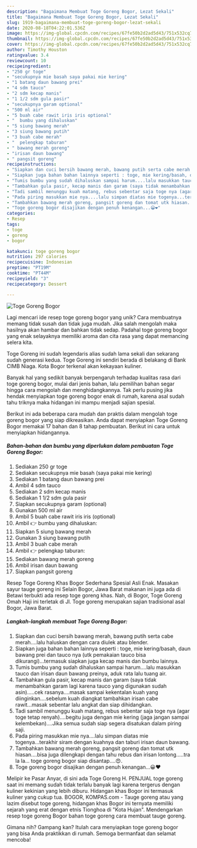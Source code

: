 ```yaml
---
description: "Bagaimana Membuat Toge Goreng Bogor, Lezat Sekali"
title: "Bagaimana Membuat Toge Goreng Bogor, Lezat Sekali"
slug: 1919-bagaimana-membuat-toge-goreng-bogor-lezat-sekali
date: 2020-08-18T04:22:01.536Z
image: https://img-global.cpcdn.com/recipes/67fe50b2d2ad5d43/751x532cq70/toge-goreng-bogor-foto-resep-utama.jpg
thumbnail: https://img-global.cpcdn.com/recipes/67fe50b2d2ad5d43/751x532cq70/toge-goreng-bogor-foto-resep-utama.jpg
cover: https://img-global.cpcdn.com/recipes/67fe50b2d2ad5d43/751x532cq70/toge-goreng-bogor-foto-resep-utama.jpg
author: Timothy Houston
ratingvalue: 3.4
reviewcount: 10
recipeingredient:
- "250 gr toge"
- "secukupnya mie basah saya pakai mie kering"
- "1 batang daun bawang prei"
- "4 sdm tauco"
- "2 sdm kecap manis"
- "1 1/2 sdm gula pasir"
- "secukupnya garam optional"
- "500 ml air"
- "5 buah cabe rawit iris iris optional"
- "  bumbu yang dihaluskan"
- "5 siung bawang merah"
- "3 siung bawang putih"
- "3 buah cabe merah"
- "  pelengkap taburan"
- " bawang merah goreng"
- "irisan daun bawang"
- " pangsit goreng"
recipeinstructions:
- "Siapkan dan cuci bersih bawang merah, bawang putih serta cabe merah....lalu haluskan dengan cara diulek atau blender."
- "Siapkan juga bahan bahan lainnya seperti : toge, mie kering/basah, daun bawang prei dan tauco nya (utk pemakaian tauco bisa dikurangi)...termasuk siapkan juga kecap manis dan bumbu lainnya."
- "Tumis bumbu yang sudah dihaluskan sampai harum....lalu masukkan tauco dan irisan daun bawang preinya, aduk rata lalu tuang air."
- "Tambahkan gula pasir, kecap manis dan garam (saya tidak menambahkan garam lagi karena tauco yang digunakan sudah asin).....cek rasanya....masak sampai kekentalan kuah yang diinginkan....sebelum kuah diangkat tambahkan irisan cabe rawit...masak sebentar lalu angkat dan siap dihidangkan."
- "Tadi sambil menunggu kuah matang, rebus sebentar saja toge nya (agar toge tetap renyah)....begitu juga dengan mie kering (jaga jangan sampai kelembekan)....Jika semua sudah siap segera disatukan dalam piring saji."
- "Pada piring masukkan mie nya....lalu simpan diatas mie togenya...terakhir siram dengan kuahnya dan taburi irisan daun bawang."
- "Tambahkan bawang merah goreng, pangsit goreng dan tomat utk hiasan....bisa juga dilengkapi dengan tahu rebus dan irisan lontong.....tra la la... toge goreng bogor siap disantap....😍."
- "Toge goreng bogor disajikan dengan penuh kenangan...😀❤"
categories:
- Resep
tags:
- toge
- goreng
- bogor

katakunci: toge goreng bogor 
nutrition: 297 calories
recipecuisine: Indonesian
preptime: "PT19M"
cooktime: "PT44M"
recipeyield: "3"
recipecategory: Dessert

---
```



![Toge Goreng Bogor](https://img-global.cpcdn.com/recipes/67fe50b2d2ad5d43/751x532cq70/toge-goreng-bogor-foto-resep-utama.jpg)

Lagi mencari ide resep toge goreng bogor yang unik? Cara membuatnya memang tidak susah dan tidak juga mudah. Jika salah mengolah maka hasilnya akan hambar dan bahkan tidak sedap. Padahal toge goreng bogor yang enak selayaknya memiliki aroma dan cita rasa yang dapat memancing selera kita.

Toge Goreng ini sudah legendaris alias sudah lama sekali dan sekarang sudah generasi kedua. Toge Goreng ini sendiri berada di belakang di Bank CIMB Niaga. Kota Bogor terkenal akan kekayaan kuliner.

Banyak hal yang sedikit banyak berpengaruh terhadap kualitas rasa dari toge goreng bogor, mulai dari jenis bahan, lalu pemilihan bahan segar hingga cara mengolah dan menghidangkannya. Tak perlu pusing jika hendak menyiapkan toge goreng bogor enak di rumah, karena asal sudah tahu triknya maka hidangan ini mampu menjadi sajian spesial.


Berikut ini ada beberapa cara mudah dan praktis dalam mengolah toge goreng bogor yang siap dikreasikan. Anda dapat menyiapkan Toge Goreng Bogor memakai 17 bahan dan 8 tahap pembuatan. Berikut ini cara untuk menyiapkan hidangannya.

<!--inarticleads1-->

##### Bahan-bahan dan bumbu yang diperlukan dalam pembuatan Toge Goreng Bogor:

1. Sediakan 250 gr toge
1. Sediakan secukupnya mie basah (saya pakai mie kering)
1. Sediakan 1 batang daun bawang prei
1. Ambil 4 sdm tauco
1. Sediakan 2 sdm kecap manis
1. Sediakan 1 1/2 sdm gula pasir
1. Siapkan secukupnya garam (optional)
1. Gunakan 500 ml air
1. Ambil 5 buah cabe rawit iris iris (optional)
1. Ambil  👉 bumbu yang dihaluskan:
1. Siapkan 5 siung bawang merah
1. Gunakan 3 siung bawang putih
1. Ambil 3 buah cabe merah
1. Ambil  👉 pelengkap taburan:
1. Sediakan  bawang merah goreng
1. Ambil irisan daun bawang
1. Siapkan  pangsit goreng


Resep Toge Goreng Khas Bogor Sederhana Spesial Asli Enak. Masakan sayur tauge goreng ini Selain Bogor, Jawa Barat makanan ini juga ada di Betawi terbukti ada resep toge goreng khas. Nah, di Bogor, Toge Goreng Omah Haji ini terletak di Jl. Toge goreng merupakan sajian tradisional asal Bogor, Jawa Barat. 

<!--inarticleads2-->

##### Langkah-langkah membuat Toge Goreng Bogor:

1. Siapkan dan cuci bersih bawang merah, bawang putih serta cabe merah....lalu haluskan dengan cara diulek atau blender.
1. Siapkan juga bahan bahan lainnya seperti : toge, mie kering/basah, daun bawang prei dan tauco nya (utk pemakaian tauco bisa dikurangi)...termasuk siapkan juga kecap manis dan bumbu lainnya.
1. Tumis bumbu yang sudah dihaluskan sampai harum....lalu masukkan tauco dan irisan daun bawang preinya, aduk rata lalu tuang air.
1. Tambahkan gula pasir, kecap manis dan garam (saya tidak menambahkan garam lagi karena tauco yang digunakan sudah asin).....cek rasanya....masak sampai kekentalan kuah yang diinginkan....sebelum kuah diangkat tambahkan irisan cabe rawit...masak sebentar lalu angkat dan siap dihidangkan.
1. Tadi sambil menunggu kuah matang, rebus sebentar saja toge nya (agar toge tetap renyah)....begitu juga dengan mie kering (jaga jangan sampai kelembekan)....Jika semua sudah siap segera disatukan dalam piring saji.
1. Pada piring masukkan mie nya....lalu simpan diatas mie togenya...terakhir siram dengan kuahnya dan taburi irisan daun bawang.
1. Tambahkan bawang merah goreng, pangsit goreng dan tomat utk hiasan....bisa juga dilengkapi dengan tahu rebus dan irisan lontong.....tra la la... toge goreng bogor siap disantap....😍.
1. Toge goreng bogor disajikan dengan penuh kenangan...😀❤


Melipir ke Pasar Anyar, di sini ada Toge Goreng H. PENJUAL toge goreng saat ini memang sudah tidak terlalu banyak lagi karena tergerus dengan kuliner kekinian yang lebih diburu. Hidangan khas Bogor ini termasuk kuliner yang cukup tua. BOGOR, KOMPAS.com - Tauge goreng atau yang lazim disebut toge goreng, hidangan khas Bogor ini ternyata memiliki sejarah yang erat dengan etnis Tionghoa di &#34;Kota Hujan&#34;. Mendengarkan resep toge goreng Bogor bahan toge goreng cara membuat tauge goreng. 

Gimana nih? Gampang kan? Itulah cara menyiapkan toge goreng bogor yang bisa Anda praktikkan di rumah. Semoga bermanfaat dan selamat mencoba!
